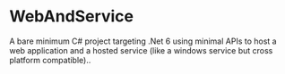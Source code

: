 # WebAndService
A bare minimum C# project targeting .Net 6 using minimal APIs to host a web application and a hosted service (like a windows service but cross platform compatible)..
